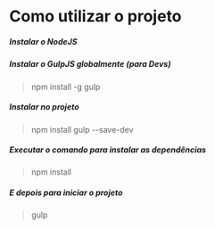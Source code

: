 # Como utilizar o projeto

##### Instalar o NodeJS

##### Instalar o GulpJS globalmente (para Devs)
> npm install -g gulp

##### Instalar no projeto
>npm install gulp --save-dev

##### Executar o comando para instalar as dependências
>npm install 

##### E depois para iniciar o projeto
> gulp